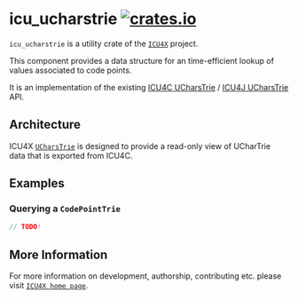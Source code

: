 # icu_ucharstrie [![crates.io](http://meritbadge.herokuapp.com/icu_ucharstrie)](https://crates.io/crates/icu_ucharstrie)

`icu_ucharstrie` is a utility crate of the [`ICU4X`] project.

This component provides a data structure for an time-efficient lookup of values
associated to code points.

It is an implementation of the existing [ICU4C UCharsTrie](https://unicode-org.github.io/icu-docs/apidoc/released/icu4c/classicu_1_1UCharsTrie.html)
/ [ICU4J UCharsTrie](https://unicode-org.github.io/icu-docs/apidoc/released/icu4j/com/ibm/icu/util/CharsTrie.html) API.

## Architecture

ICU4X [`UCharsTrie`](crate::ucharstrie::UCharsTrie) is designed to provide a read-only view of UCharTrie data that is exported from ICU4C.

## Examples

### Querying a `CodePointTrie`

```rust
// TODO!
```

[`ICU4X`]: ../icu/index.html

## More Information

For more information on development, authorship, contributing etc. please visit [`ICU4X home page`](https://github.com/unicode-org/icu4x).
